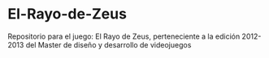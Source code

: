 El-Rayo-de-Zeus
===============

Repositorio para el juego: El Rayo de Zeus, perteneciente a la edición 2012-2013 del Master de diseño y desarrollo de videojuegos